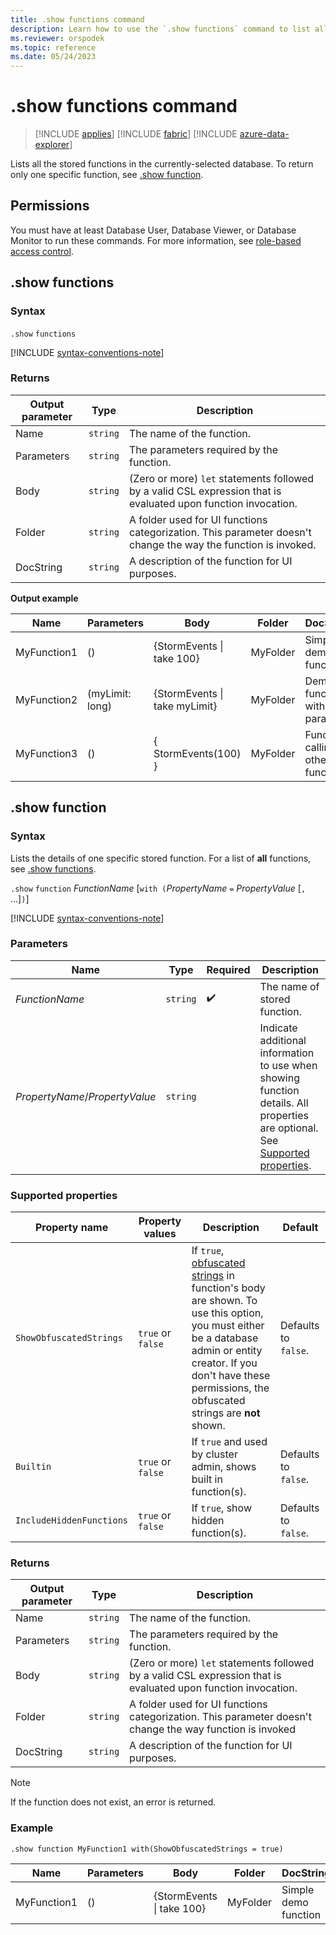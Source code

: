 ```yaml
---
title: .show functions command
description: Learn how to use the `.show functions` command to list all the stored functions in the specified database.
ms.reviewer: orspodek
ms.topic: reference
ms.date: 05/24/2023
---
```

# .show functions command

> [!INCLUDE [applies](../includes/applies-to-version/applies.md)] [!INCLUDE [fabric](../includes/applies-to-version/fabric.md)] [!INCLUDE [azure-data-explorer](../includes/applies-to-version/azure-data-explorer.md)]

Lists all the stored functions in the currently-selected database.
To return only one specific function, see [.show function](#show-function).

## Permissions

You must have at least Database User, Database Viewer, or Database Monitor to run these commands. For more information, see [role-based access control](../access-control/role-based-access-control.md).

## .show functions

### Syntax

`.show` `functions`

[!INCLUDE [syntax-conventions-note](../includes/syntax-conventions-note.md)]

### Returns

|Output parameter |Type |Description|
|---|---|--- |
|Name  | `string` |The name of the function. |
|Parameters  | `string` |The parameters required by the function.|
|Body  | `string` |(Zero or more) `let` statements followed by a valid CSL expression that is evaluated upon function invocation.|
|Folder| `string` |A folder used for UI functions categorization. This parameter doesn't change the way the function is invoked. |
|DocString| `string` |A description of the function for UI purposes.|

**Output example** 

|Name |Parameters|Body|Folder|DocString|
|---|---|---|---|---|
|MyFunction1 |() | {StormEvents &#124; take 100}|MyFolder|Simple demo function|
|MyFunction2 |(myLimit: long)| {StormEvents &#124; take myLimit}|MyFolder|Demo function with parameter|
|MyFunction3 |() | { StormEvents(100) }|MyFolder|Function calling other function|

## .show function

### Syntax

Lists the details of one specific stored function. 
For a list of **all** functions, see [.show functions](#show-functions).

`.show` `function` *FunctionName* [`with (`*PropertyName* `=` *PropertyValue* [`,` ...]`)`]

[!INCLUDE [syntax-conventions-note](../includes/syntax-conventions-note.md)]

### Parameters

| Name | Type | Required | Description |
|--|--|--|--|
|*FunctionName* | `string` |  :heavy_check_mark: | The name of stored function.|
|*PropertyName*/*PropertyValue*| `string` | | Indicate additional information to use when showing function details. All properties are optional. See [Supported properties](#supported-properties).|

### Supported properties

| Property name | Property values | Description | Default |
|---|---|---|---|
|`ShowObfuscatedStrings` | `true` or `false`| If `true`, [obfuscated strings](../query/scalar-data-types/string.md#obfuscated-string-literals) in function's body are shown. To use this option, you must either be a database admin or entity creator. If you don't have these permissions, the obfuscated strings are **not** shown. | Defaults to `false`.|
|`Builtin` | `true` or `false` | If `true` and used by cluster admin, shows built in function(s). | Defaults to `false`.|
| `IncludeHiddenFunctions` | `true` or `false` | If `true`, show hidden function(s). | Defaults to `false`.|

### Returns

|Output parameter |Type |Description|
|---|---|--- |
|Name  | `string` |The name of the function. |
|Parameters  | `string` |The parameters required by the function.|
|Body  | `string` |(Zero or more) `let` statements followed by a valid CSL expression that is evaluated upon function invocation.|
|Folder| `string` |A folder used for UI functions categorization. This parameter doesn't change the way function is invoked|
|DocString| `string` |A description of the function for UI purposes.|

> [!NOTE]
> If the function does not exist, an error is returned.

### Example

```kusto
.show function MyFunction1 with(ShowObfuscatedStrings = true)
```

|Name |Parameters |Body|Folder|DocString
|---|---|---|---|---
|MyFunction1 |() | {StormEvents &#124; take 100}|MyFolder|Simple demo function
